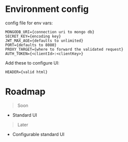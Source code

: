# Environment config

config file for env vars:

```
MONGODB_URI={connection uri to mongo db}
SECRET_KEY={encoding key}
JWT_MAX_AGE={defaults to unlimited}
PORT={defaults to 8080}
PROXY_TARGET={where to forward the validated request}
AUTH_TOKEN={<clientId>:<clientKey>}
```

Add these to configure UI:

```
HEADER={valid html}
```

# Roadmap

> Soon

- Standard UI

> Later

- Configurable standard UI
